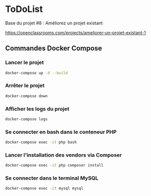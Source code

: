 ToDoList
========

Base du projet #8 : Améliorez un projet existant

https://openclassrooms.com/projects/ameliorer-un-projet-existant-1

## Commandes Docker Compose

### Lancer le projet
```bash
docker-compose up -d --build
```

### Arrêter le projet

```bash
docker-compose down
```

### Afficher les logs du projet

```bash
docker-compose logs
```

### Se connecter en bash dans le conteneur PHP

```bash
docker-compose exec -it php bash
```

### Lancer l'installation des vendors via Composer

```bash
docker-compose exec -it php composer install
```

### Se connecter dans le terminal MySQL

```bash
docker-compose exec -it mysql mysql
```

